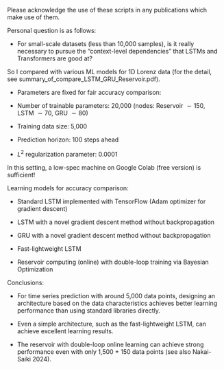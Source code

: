 Please acknowledge the use of these scripts in any publications which make use of them.

Personal question is as follows:
    
- For small-scale datasets (less than 10,000 samples), is it really necessary to pursue the “context-level dependencies” that LSTMs and Transformers are good at?

So I compared with various ML models for 1D Lorenz data (for the detail, see summary_of_compare_LSTM_GRU_Reservoir.pdf).

- Parameters are fixed for fair accuracy comparison:

- Number of trainable parameters: 20,000 
(nodes: Reservoir $\sim 150$, LSTM $\sim 70$, GRU $\sim 80$)

- Training data size: 5,000

- Prediction horizon: 100 steps ahead

- $L^2$ regularization parameter: 0.0001

In this setting, a low-spec machine on Google Colab (free version) is sufficient!

Learning models for accuracy comparison:

- Standard LSTM implemented with TensorFlow (Adam optimizer for gradient descent)

- LSTM with a novel gradient descent method without backpropagation

- GRU with a novel gradient descent method without backpropagation

- Fast-lightweight LSTM

- Reservoir computing (online) with double-loop training via Bayesian Optimization



Conclusions:

- For time series prediction with around 5,000 data points, designing an architecture based on the data characteristics achieves better learning performance than using standard libraries directly.


- Even a simple architecture, such as the fast-lightweight LSTM, can achieve excellent learning results.


- The reservoir with double-loop online learning can achieve strong performance even with only 1,500 + 150 data points (see also Nakai-Saiki 2024).
